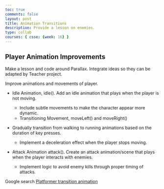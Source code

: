 ```yaml
---
toc: true
comments: false
layout: post
title: Animation Transitions
description: Provide a lesson on enemies.
type: collab
courses: { csse: {week: 16} }
---
```


## Player Animation Improvements
Make a lesson and code around Parallax.  Integrate ideas so they can be adapted by Teacher project. 

Improve animations and movements of player.

- Idle Animation, idle(). Add an idle animation that plays when the player is not moving.
  - Include subtle movements to make the character appear more dynamic.
  - Transitioning Movement, moveLeft() and moveRight()

- Gradually transition from walking to running animations based on the duration of key presses.
  - Implement a deceleration effect when the player stops moving.

- Attack Animation attack(). Create an attack animation/scene that plays when the player interacts with enemies.
  - Implement logic to avoid enemy kills through proper timing of attacks.

Google search
[Platformer transition animation](https://www.google.com/search?q=platformer+transition+animation&oq=platformer+transition+an&gs_lcrp=EgZjaHJvbWUqBwgBECEYoAEyBggAEEUYOTIHCAEQIRigATIHCAIQIRigATIHCAMQIRigATIHCAQQIRirAjIHCAUQIRirAtIBCTExNzkyajBqN6gCALACAA&sourceid=chrome&ie=UTF-8)
